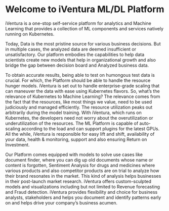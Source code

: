 # Welcome to iVentura ML/DL Platform

iVentura is a one-stop self-service platform for analytics and Machine Learning that provides a collection of ML components and services natively running on Kubernetes.

Today, Data is the most pristine source for various business decisions. But in multiple cases, the analyzed data are deemed insufficient or unsatisfactory. Our platform embodies the capabilities to help data scientists create new models that help in organizational growth and also bridge the gap between decision board and Analyzed business data.

To obtain accurate results, being able to test on humongous test data is crucial. For which, the Platform should be able to handle the resource hunger models. iVentura is set out to handle enterprise-grade scaling that can maneuver the data with ease using Kubernetes flavors. So, what’s the relevance of Kubernetes to Machine Learning? The relevance comes from the fact that the resources, like most things we value, need to be used judiciously and managed efficiently. The resource utilization peaks out arbitrarily during the model training. With iVentura, which runs on Kubernetes, the developers need not worry about the overutilization or underutilization of the resources. The ML Platform is capable of auto-scaling according to the load and can support plugins for the latest GPUs. All the while, iVentura is responsible for easy lift and shift, availability of your data, health & monitoring, support and also ensuring Return on Investment.

Our Platform comes equipped with models to solve use cases like document finder, where you can dig up old documents whose name or content is forgotten, Sentiment Analysis for drugs and medicines where various products and also competitor products are on trial to analyze how their brand resonates in the market. This kind of analysis helps businesses in their post-launch market research. iVentura offers custom-sculpted models and visualizations including but not limited to Revenue forecasting and Fraud detection. iVentura provides flexibility and choice for business analysts, stakeholders and helps you document and identify patterns early on and helps drive your company’s business acumen.
